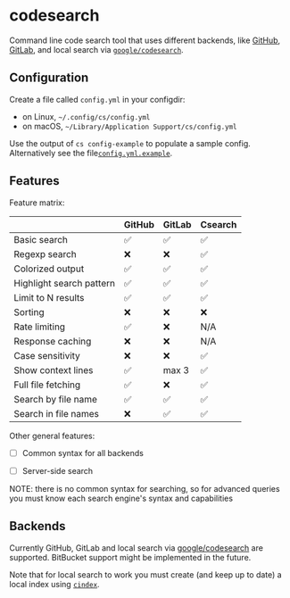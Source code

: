 # codesearch

Command line code search tool that uses different backends, like
[GitHub](https://docs.github.com/en/rest/search/search),
[GitLab](https://docs.gitlab.com/ee/api/search.html),
and local search via
[`google/codesearch`](https://github.com/google/codesearch).

## Configuration

Create a file called `config.yml` in your configdir:
* on Linux, `~/.config/cs/config.yml`
* on macOS, `~/Library/Application Support/cs/config.yml`

Use the output of `cs config-example` to populate a sample config. Alternatively
see the file[`config.yml.example`](/cmd/cs/config.yml.example).

## Features

Feature matrix:

|                          | GitHub   | GitLab | Csearch |
|--------------------------|----------|--------|---------|
| Basic search             | ✅       | ✅     | ✅      |
| Regexp search            | ❌       | ❌     | ✅      |
| Colorized output         | ✅       | ✅     | ✅      |
| Highlight search pattern | ✅       | ✅     | ✅      |
| Limit to N results       | ✅       | ✅     | ✅      |
| Sorting                  | ❌       | ❌     | ❌      |
| Rate limiting            | ✅       | ❌     | N/A     |
| Response caching         | ❌       | ❌     | N/A     |
| Case sensitivity         | ❌       | ❌     | ✅      |
| Show context lines       | ✅       | max 3  | ✅      |
| Full file fetching       | ✅       | ❌     | ✅      |
| Search by file name      | ✅       | ✅     | ✅      |
| Search in file names     | ❌       | ✅     | ✅      |

Other general features:
* [ ] Common syntax for all backends
* [ ] Server-side search


NOTE: there is no common syntax for searching, so for advanced queries you must know
each search engine's syntax and capabilities

## Backends

Currently GitHub, GitLab and local search via
[google/codesearch](https://github.com/google/codesearch) are supported.
BitBucket support might be implemented in the future.

Note that for local search to work you must create (and keep up to date) a local
index using [`cindex`](https://github.com/google/codesearch/tree/master/cmd/cindex).
